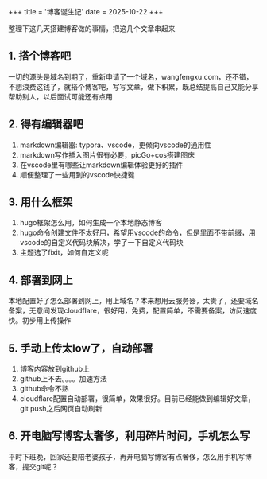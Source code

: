 +++
title = '博客诞生记'
date = 2025-10-22
+++

整理下这几天搭建博客做的事情，把这几个文章串起来

## 1. 搭个博客吧

一切的源头是域名到期了，重新申请了一个域名，wangfengxu.com，还不错，不想浪费这钱了，就搭个博客吧，写写文章，做下积累，既总结提高自己又能分享帮助别人，以后面试可能还有点用

## 2. 得有编辑器吧

1. markdown编辑器: typora、vscode，更倾向vscode的通用性
2. markdown写作插入图片很有必要，picGo+cos搭建图床
3. 在vscode里有哪些让markdown编辑体验更好的插件
4. 顺便整理了一些用到的vscode快捷键

## 3. 用什么框架

1. hugo框架怎么用，如何生成一个本地静态博客
2. hugo命令创建文件不太好用，希望用vscode的命令，但是里面不带前缀，用vscode的自定义代码块解决，学了一下自定义代码块
3. 主题选了fixit，如何自定义呢

## 4. 部署到网上

本地配置好了怎么部署到网上，用上域名？本来想用云服务器，太贵了，还要域名备案，无意间发现cloudflare，很好用，免费，配置简单，不需要备案，访问速度快。初步用上传操作

## 5. 手动上传太low了，自动部署

1. 博客内容放到github上
2. github上不去。。。。加速方法
3. github命令不熟
4. cloudflare配置自动部署，很简单，效果很好。目前已经能做到编辑好文章，git push之后网页自动刷新

## 6. 开电脑写博客太奢侈，利用碎片时间，手机怎么写

平时下班晚，回家还要陪老婆孩子，再开电脑写博客有点奢侈，怎么用手机写博客，提交git呢？
